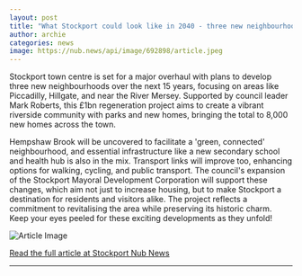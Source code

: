 ```yaml
---
layout: post
title: "What Stockport could look like in 2040 - three new neighbourhoods planned in huge regeneration"
author: archie
categories: news
image: https://nub.news/api/image/692898/article.jpeg
---
```

Stockport town centre is set for a major overhaul with plans to develop three new neighbourhoods over the next 15 years, focusing on areas like Piccadilly, Hillgate, and near the River Mersey. Supported by council leader Mark Roberts, this £1bn regeneration project aims to create a vibrant riverside community with parks and new homes, bringing the total to 8,000 new homes across the town. 

Hempshaw Brook will be uncovered to facilitate a 'green, connected' neighbourhood, and essential infrastructure like a new secondary school and health hub is also in the mix. Transport links will improve too, enhancing options for walking, cycling, and public transport. The council's expansion of the Stockport Mayoral Development Corporation will support these changes, which aim not just to increase housing, but to make Stockport a destination for residents and visitors alike. The project reflects a commitment to revitalising the area while preserving its historic charm. Keep your eyes peeled for these exciting developments as they unfold!

![Article Image](https://nub.news/api/image/692898/article.jpeg)

[Read the full article at Stockport Nub News](https://stockport.nub.news/news/local-news/what-stockport-could-look-like-in-2040-three-new-neighbourhoods-planned-in-huge-regeneration-272451)

---
